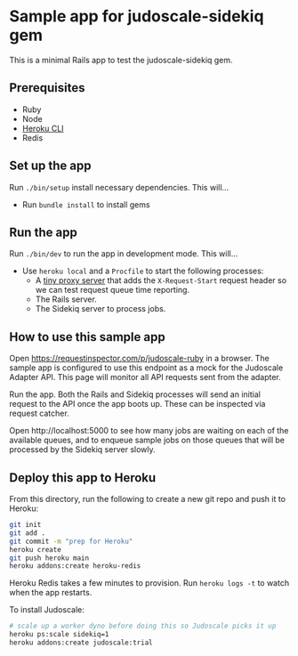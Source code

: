 # Sample app for judoscale-sidekiq gem

This is a minimal Rails app to test the judoscale-sidekiq gem.

## Prerequisites

- Ruby
- Node
- [Heroku CLI](https://devcenter.heroku.com/articles/heroku-cli)
- Redis

## Set up the app

Run `./bin/setup` install necessary dependencies. This will...

- Run `bundle install` to install gems

## Run the app

Run `./bin/dev` to run the app in development mode. This will...

- Use `heroku local` and a `Procfile` to start the following processes:
  - A [tiny proxy server](https://github.com/judoscale/judoscale-adapter-proxy-server) that adds the `X-Request-Start` request header so we can test request queue time reporting.
  - The Rails server.
  - The Sidekiq server to process jobs.

## How to use this sample app

Open https://requestinspector.com/p/judoscale-ruby in a browser. The sample app is configured to use this endpoint as a mock for the Judoscale Adapter API. This page will monitor all API requests sent from the adapter.

Run the app. Both the Rails and Sidekiq processes will send an initial request to the API once the app boots up. These can be inspected via request catcher.

Open http://localhost:5000 to see how many jobs are waiting on each of the available queues, and to enqueue sample jobs on those queues that will be processed by the Sidekiq server slowly.

## Deploy this app to Heroku

From this directory, run the following to create a new git repo and push it to Heroku:

```sh
git init
git add .
git commit -m "prep for Heroku"
heroku create
git push heroku main
heroku addons:create heroku-redis
```

Heroku Redis takes a few minutes to provision. Run `heroku logs -t` to watch when the app restarts.

To install Judoscale:

```sh
# scale up a worker dyno before doing this so Judoscale picks it up
heroku ps:scale sidekiq=1
heroku addons:create judoscale:trial
```
